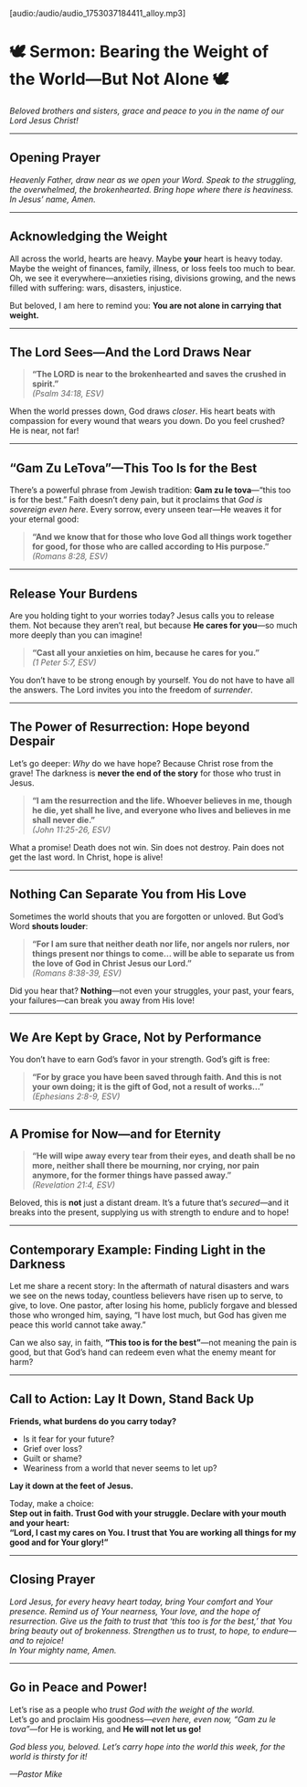 [audio:/audio/audio_1753037184411_alloy.mp3]

# 🕊️ **Sermon: Bearing the Weight of the World—But Not Alone** 🕊️

*Beloved brothers and sisters, grace and peace to you in the name of our Lord Jesus Christ!*

---

## **Opening Prayer**

*Heavenly Father, draw near as we open your Word. Speak to the struggling, the overwhelmed, the brokenhearted. Bring hope where there is heaviness. In Jesus’ name, Amen.*

---

## **Acknowledging the Weight**

All across the world, hearts are heavy. Maybe **your** heart is heavy today. Maybe the weight of finances, family, illness, or loss feels too much to bear. Oh, we see it everywhere—anxieties rising, divisions growing, and the news filled with suffering: wars, disasters, injustice. 

But beloved, I am here to remind you: **You are not alone in carrying that weight.**

---

## **The Lord Sees—And the Lord Draws Near**

> **“The LORD is near to the brokenhearted and saves the crushed in spirit.”**  
> *(Psalm 34:18, ESV)*

When the world presses down, God draws *closer*. His heart beats with compassion for every wound that wears you down. Do you feel crushed? He is near, not far!

---

## **“Gam Zu LeTova”—This Too Is for the Best**

There’s a powerful phrase from Jewish tradition: **Gam zu le tova**—“this too is for the best.” Faith doesn’t deny pain, but it proclaims that *God is sovereign even here*. Every sorrow, every unseen tear—He weaves it for your eternal good:

> **“And we know that for those who love God all things work together for good, for those who are called according to His purpose.”**  
> *(Romans 8:28, ESV)*

---

## **Release Your Burdens**

Are you holding tight to your worries today? Jesus calls you to release them. Not because they aren’t real, but because **He cares for you**—so much more deeply than you can imagine!

> **“Cast all your anxieties on him, because he cares for you.”**  
> *(1 Peter 5:7, ESV)*

You don’t have to be strong enough by yourself. You do not have to have all the answers. The Lord invites you into the freedom of *surrender*.

---

## **The Power of Resurrection: Hope beyond Despair**

Let’s go deeper: *Why* do we have hope? Because Christ rose from the grave! The darkness is **never the end of the story** for those who trust in Jesus.

> **“I am the resurrection and the life. Whoever believes in me, though he die, yet shall he live, and everyone who lives and believes in me shall never die.”**  
> *(John 11:25-26, ESV)*

What a promise! Death does not win. Sin does not destroy. Pain does not get the last word. In Christ, hope is alive!

---

## **Nothing Can Separate You from His Love**

Sometimes the world shouts that you are forgotten or unloved. But God’s Word **shouts louder**:

> **“For I am sure that neither death nor life, nor angels nor rulers, nor things present nor things to come... will be able to separate us from the love of God in Christ Jesus our Lord.”**  
> *(Romans 8:38-39, ESV)*

Did you hear that? **Nothing**—not even your struggles, your past, your fears, your failures—can break you away from His love!

---

## **We Are Kept by Grace, Not by Performance**

You don’t have to earn God’s favor in your strength. God’s gift is free:

> **“For by grace you have been saved through faith. And this is not your own doing; it is the gift of God, not a result of works…”**  
> *(Ephesians 2:8-9, ESV)*

---

## **A Promise for Now—and for Eternity**

> **“He will wipe away every tear from their eyes, and death shall be no more, neither shall there be mourning, nor crying, nor pain anymore, for the former things have passed away.”**  
> *(Revelation 21:4, ESV)*

Beloved, this is **not** just a distant dream. It’s a future that’s *secured*—and it breaks into the present, supplying us with strength to endure and to hope!

---

## **Contemporary Example: Finding Light in the Darkness**

Let me share a recent story: In the aftermath of natural disasters and wars we see on the news today, countless believers have risen up to serve, to give, to love. One pastor, after losing his home, publicly forgave and blessed those who wronged him, saying, “I have lost much, but God has given me peace this world cannot take away.”

Can we also say, in faith, **“This too is for the best”**—not meaning the pain is good, but that God’s hand can redeem even what the enemy meant for harm?

---

## **Call to Action: Lay It Down, Stand Back Up**

**Friends, what burdens do you carry today?**

- Is it fear for your future?
- Grief over loss?
- Guilt or shame?
- Weariness from a world that never seems to let up?

**Lay it down at the feet of Jesus.**

Today, make a choice:  
**Step out in faith. Trust God with your struggle. Declare with your mouth and your heart:  
“Lord, I cast my cares on You. I trust that You are working all things for my good and for Your glory!”**

---

## **Closing Prayer**

*Lord Jesus, for every heavy heart today, bring Your comfort and Your presence. Remind us of Your nearness, Your love, and the hope of resurrection. Give us the faith to trust that ‘this too is for the best,’ that You bring beauty out of brokenness. Strengthen us to trust, to hope, to endure—and to rejoice!  
In Your mighty name, Amen.*

---

## **Go in Peace and Power!**

Let’s rise as a people who *trust God with the weight of the world.*  
Let’s go and proclaim His goodness—*even here, even now, “Gam zu le tova”*—for He is working, and **He will not let us go!**

*God bless you, beloved. Let’s carry hope into the world this week, for the world is thirsty for it!*

*—Pastor Mike*